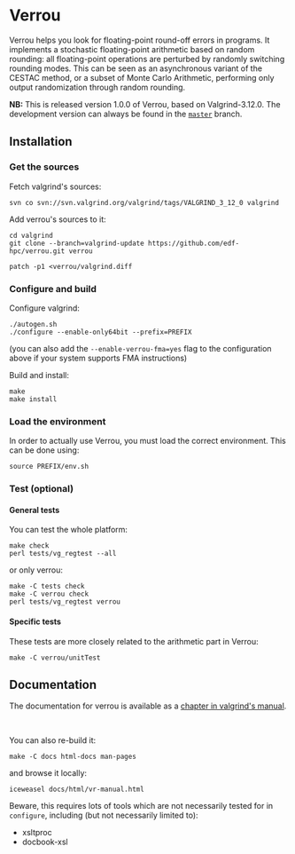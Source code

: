 # Verrou

Verrou helps you look for floating-point round-off errors in programs. It
implements a stochastic floating-point arithmetic based on random rounding: all
floating-point operations are perturbed by randomly switching rounding
modes. This can be seen as an asynchronous variant of the CESTAC method, or a
subset of Monte Carlo Arithmetic, performing only output randomization through
random rounding.

**NB:** This is released version 1.0.0 of Verrou, based on Valgrind-3.12.0. The
development version can always be found in the
[`master`](https://github.com/edf-hpc/verrou/) branch.


## Installation

### Get the sources

Fetch valgrind's sources:

    svn co svn://svn.valgrind.org/valgrind/tags/VALGRIND_3_12_0 valgrind

Add verrou's sources to it:

    cd valgrind
    git clone --branch=valgrind-update https://github.com/edf-hpc/verrou.git verrou

    patch -p1 <verrou/valgrind.diff


### Configure and build

Configure valgrind:

    ./autogen.sh
    ./configure --enable-only64bit --prefix=PREFIX

(you can also add the `--enable-verrou-fma=yes` flag to the configuration above
if your system supports FMA instructions)


Build and install:

    make
    make install


### Load the environment

In order to actually use Verrou, you must load the correct environment. This can
be done using:

    source PREFIX/env.sh


### Test (optional)

#### General tests

You can test the whole platform:

    make check
    perl tests/vg_regtest --all
    
or only verrou:

    make -C tests check
    make -C verrou check
    perl tests/vg_regtest verrou
    
    
#### Specific tests

These tests are more closely related to the arithmetic part in Verrou:

    make -C verrou/unitTest


## Documentation

The documentation for verrou is available as a
[chapter in valgrind's manual](//edf-hpc.github.com/verrou/vr-manual.html).

<p>&nbsp;</p>

You can also re-build it:

    make -C docs html-docs man-pages

and browse it locally:

    iceweasel docs/html/vr-manual.html


Beware, this requires lots of tools which are not necessarily tested for in
`configure`, including (but not necessarily limited to):

  - xsltproc
  - docbook-xsl


